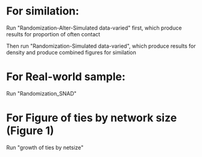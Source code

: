 # For similation: 
Run "Randomization-Alter-Simulated data-varied" first, which produce results for proportion of often contact

Then run "Randomization-Simulated data-varied", which produce results for density and produce combined figures for similation
# For Real-world sample: 
Run "Randomization_SNAD"
# For Figure of ties by network size (Figure 1)
Run "growth of ties by netsize"
